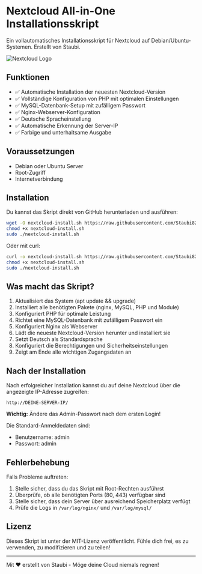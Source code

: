 # Nextcloud All-in-One Installationsskript

Ein vollautomatisches Installationsskript für Nextcloud auf Debian/Ubuntu-Systemen. Erstellt von Staubi.

![Nextcloud Logo](https://nextcloud.com/media/nextcloud-logo-white.svg)

## Funktionen

- ✅ Automatische Installation der neuesten Nextcloud-Version
- ✅ Vollständige Konfiguration von PHP mit optimalen Einstellungen
- ✅ MySQL-Datenbank-Setup mit zufälligem Passwort
- ✅ Nginx-Webserver-Konfiguration
- ✅ Deutsche Spracheinstellung
- ✅ Automatische Erkennung der Server-IP
- ✅ Farbige und unterhaltsame Ausgabe

## Voraussetzungen

- Debian oder Ubuntu Server
- Root-Zugriff
- Internetverbindung

## Installation

Du kannst das Skript direkt von GitHub herunterladen und ausführen:

```bash
wget -O nextcloud-install.sh https://raw.githubusercontent.com/Staubi82/NC-Install/main/nextcloud-install.sh
chmod +x nextcloud-install.sh
sudo ./nextcloud-install.sh
```

Oder mit curl:

```bash
curl -o nextcloud-install.sh https://raw.githubusercontent.com/Staubi82/NC-Install/main/nextcloud-install.sh
chmod +x nextcloud-install.sh
sudo ./nextcloud-install.sh
```

## Was macht das Skript?

1. Aktualisiert das System (apt update && upgrade)
2. Installiert alle benötigten Pakete (nginx, MySQL, PHP und Module)
3. Konfiguriert PHP für optimale Leistung
4. Richtet eine MySQL-Datenbank mit zufälligem Passwort ein
5. Konfiguriert Nginx als Webserver
6. Lädt die neueste Nextcloud-Version herunter und installiert sie
7. Setzt Deutsch als Standardsprache
8. Konfiguriert die Berechtigungen und Sicherheitseinstellungen
9. Zeigt am Ende alle wichtigen Zugangsdaten an

## Nach der Installation

Nach erfolgreicher Installation kannst du auf deine Nextcloud über die angezeigte IP-Adresse zugreifen:

```
http://DEINE-SERVER-IP/
```

**Wichtig:** Ändere das Admin-Passwort nach dem ersten Login!

Die Standard-Anmeldedaten sind:
- Benutzername: admin
- Passwort: admin

## Fehlerbehebung

Falls Probleme auftreten:

1. Stelle sicher, dass du das Skript mit Root-Rechten ausführst
2. Überprüfe, ob alle benötigten Ports (80, 443) verfügbar sind
3. Stelle sicher, dass dein Server über ausreichend Speicherplatz verfügt
4. Prüfe die Logs in `/var/log/nginx/` und `/var/log/mysql/`

## Lizenz

Dieses Skript ist unter der MIT-Lizenz veröffentlicht. Fühle dich frei, es zu verwenden, zu modifizieren und zu teilen!

---

Mit ♥ erstellt von Staubi - Möge deine Cloud niemals regnen!
